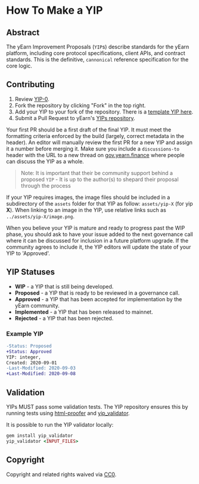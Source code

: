 # How To Make a YIP

## Abstract

The yEarn Improvement Proposals \(`YIP`s\) describe standards for the yEarn platform, including core protocol specifications, client APIs, and contract standards. This is the definitive, `cannonical` reference specification for the core logic.

## Contributing

1. Review [YIP-0](https://github.com/iearn-finance/docs/tree/bebe6f0171a3d7e42fbdda02e76c95bc2080cfc2/how-to-guides/YIPS/yip-0.md).
2. Fork the repository by clicking "Fork" in the top right.
3. Add your YIP to your fork of the repository. There is a [template YIP here](https://github.com/iearn-finance/docs/tree/bebe6f0171a3d7e42fbdda02e76c95bc2080cfc2/how-to-guides/yip-X.md).
4. Submit a Pull Request to yEarn's [YIPs repository](https://github.com/iearn-finance/YIPS/).

Your first PR should be a first draft of the final YIP. It must meet the formatting criteria enforced by the build \(largely, correct metadata in the header\). An editor will manually review the first PR for a new YIP and assign it a number before merging it. Make sure you include a `discussions-to` header with the URL to a new thread on [gov.yearn.finance](https://gov.yearn.finance/) where people can discuss the YIP as a whole.

> Note: It is important that their be community support behind a proposed `YIP` - It is up to the author\(s\) to shepard their proposal through the process

If your YIP requires images, the image files should be included in a subdirectory of the `assets` folder for that YIP as follow: `assets/yip-X` \(for yip **X**\). When linking to an image in the YIP, use relative links such as `../assets/yip-X/image.png`.

When you believe your YIP is mature and ready to progress past the WIP phase, you should ask to have your issue added to the next governance call where it can be discussed for inclusion in a future platform upgrade. If the community agrees to include it, the YIP editors will update the state of your YIP to 'Approved'.

## YIP Statuses

* **WIP** - a YIP that is still being developed.
* **Proposed** - a YIP that is ready to be reviewed in a governance call.
* **Approved** - a YIP that has been accepted for implementation by the yEarn community.
* **Implemented** - a YIP that has been released to mainnet.
* **Rejected** - a YIP that has been rejected.

### Example YIP

```diff
-Status: Proposed
+Status: Approved
YIP: integer,
Created: 2020-09-01
-Last-Modified: 2020-09-03
+Last-Modified: 2020-09-08
```

## Validation

YIPs MUST pass some validation tests. The YIP repository ensures this by running tests using [html-proofer](https://rubygems.org/gems/html-proofer) and [yip\_validator](https://rubygems.org/gems/yip_validator).

It is possible to run the YIP validator locally:

```ruby
gem install yip_validator
yip_validator <INPUT_FILES>
```

## Copyright

Copyright and related rights waived via [CC0](https://creativecommons.org/publicdomain/zero/1.0/).

